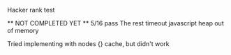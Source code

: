 Hacker rank test

** NOT COMPLETED YET **
5/16 pass
The rest timeout javascript heap out of memory

Tried implementing with nodes {} cache, but didn't work
